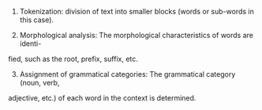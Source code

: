 1. Tokenization: division of text into smaller blocks (words or sub-words in this case).

2. Morphological analysis: The morphological characteristics of words are identi-

fied, such as the root, prefix, suffix, etc.

3. Assignment of grammatical categories: The grammatical category (noun, verb,

adjective, etc.) of each word in the context is determined.